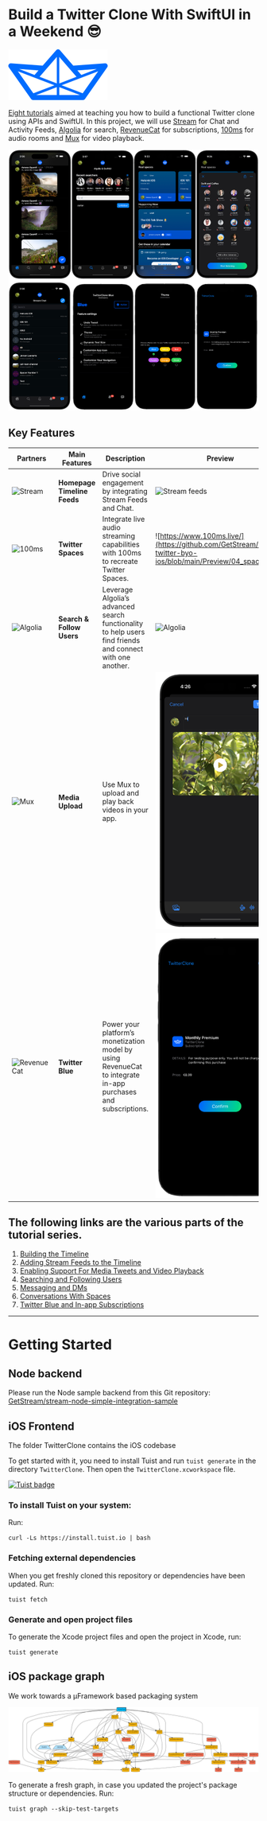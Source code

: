 # Build a Twitter Clone With SwiftUI in a Weekend :sunglasses:
[![Watch the TwitterClone teaser video](https://github.com/GetStream/build-your-own-twitter/blob/main/Preview/stream.svg)](https://github.com/GetStream/build-your-own-twitter/blob/main/Preview/BYOT-Ally-Amos-Edited-Final.mp4)

[Eight tutorials](#) aimed at teaching you how to build a functional Twitter clone using APIs and SwiftUI. In this project, we will use [Stream](https://getstream.io/ios-activity-feed/tutorial/) for Chat and Activity Feeds, [Algolia](https://www.algolia.com/) for search, [RevenueCat](https://www.revenuecat.com/) for subscriptions, [100ms](https://www.100ms.live/) for audio rooms and [Mux](https://www.mux.com/) for video playback.

![Header image](https://github.com/GetStream/build-your-own-twitter/blob/main/Preview/byot-wrapup-header.png)

## Key Features

| Partners | Main Features | Description | Preview |
|---------------|---------------|-------------|---------|
| ![Stream](https://github.com/GetStream/stream-twitter-byo-ios/blob/main/Preview/stream.svg) | **Homepage Timeline Feeds**     | Drive social engagement by integrating Stream Feeds and Chat.    | ![Stream feeds](https://github.com/GetStream/stream-twitter-byo-ios/blob/main/Preview/01_signInTimeLine.gif) |
| ![100ms](https://github.com/GetStream/stream-twitter-byo-ios/blob/main/Preview/100ms.svg) |   **Twitter Spaces**   | Integrate live audio streaming capabilities with 100ms to recreate Twitter Spaces.     | ![https://www.100ms.live/](https://github.com/GetStream/stream-twitter-byo-ios/blob/main/Preview/04_spaces.gif) |
| ![Algolia](https://github.com/GetStream/stream-twitter-byo-ios/blob/main/Preview/algolia.svg) | **Search & Follow Users**     | Leverage Algolia’s advanced search functionality to help users find friends and connect with one another.     | ![Algolia](https://github.com/GetStream/stream-twitter-byo-ios/blob/main/Preview/03_search.gif) |
| ![Mux](https://github.com/GetStream/stream-twitter-byo-ios/blob/main/Preview/mux.svg) | **Media Upload**     | Use Mux to upload and play back videos in your app.     | ![Media upload with Mux](https://github.com/GetStream/build-your-own-twitter/blob/main/Preview/muxMedisUpload.png) |
| ![RevenueCat](https://github.com/GetStream/stream-twitter-byo-ios/blob/main/Preview/revenueCat.svg) | **Twitter Blue**     | Power your platform’s monetization model by using RevenueCat to integrate in-app purchases and subscriptions.     | ![RevenueCat subscription](https://github.com/GetStream/build-your-own-twitter/blob/main/Preview/revenueCatSubscription.png) |


## The following links are the various parts of the tutorial series.

1. [Building the Timeline](#) 
2. [Adding Stream Feeds to the Timeline](#)
3. [Enabling Support For Media Tweets and Video Playback](#)
4. [Searching and Following Users](#)
5. [Messaging and DMs](#)
6. [Conversations With Spaces](#)
7. [Twitter Blue and In-app Subscriptions](#)

-------------

# Getting Started

## Node backend
Please run the Node sample backend from this Git repository: [GetStream/stream-node-simple-integration-sample](https://github.com/getstream/stream-node-simple-integration-sample/)

## iOS Frontend

The folder TwitterClone contains the iOS codebase

To get started with it, you need to install Tuist and run `tuist generate` in the directory `TwitterClone`. Then open the `TwitterClone.xcworkspace` file.

[![Tuist badge](https://img.shields.io/badge/Powered%20by-Tuist-blue)](https://tuist.io)


### To install Tuist on your system:

Run:
```shell
curl -Ls https://install.tuist.io | bash
```

### Fetching external dependencies

When you get freshly cloned this repository or dependencies have been updated. Run:

```shell
tuist fetch
```

### Generate and open project files
To generate the Xcode project files and open the project in Xcode, run:
```shell
tuist generate
```

## iOS package graph
We work towards a µFramework based packaging system

![](TwitterClone/graph.png)

To generate a fresh graph, in case you updated the project's package structure or dependencies. Run:

```shell
tuist graph --skip-test-targets
```

